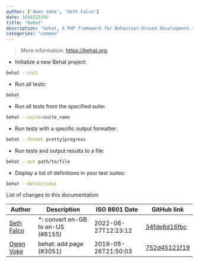```yaml
---
author: ['Owen Voke', 'Seth Falco']
date: 1656325392
title: "behat"
description: "behat, A PHP framework for Behaviour-Driven Development."
categories: "common"
---
```

> More information: <https://behat.org>.

- Initialize a new Behat project:

```bash
behat --init
```

- Run all tests:

```bash
behat
```

- Run all tests from the specified suite:

```bash
behat --suite=suite_name
```

- Run tests with a specific output formatter:

```bash
behat --format pretty|progress
```

- Run tests and output results to a file:

```bash
behat --out path/to/file
```

- Display a list of definitions in your test suites:

```bash
behat --definitions
```
List of changes to this documentation


Author | Description | ISO 8601 Date | GitHub link
------|-----|-----|-----
[Seth Falco](mailto:seth@falco.fun) | *: convert en-GB to en-US (#8155) | 2022-06-27T12:23:12 | [34fde6d16fbc](https://github.com/tldr-pages/tldr/commit/34fde6d16fbc0a3c45fff5903f0fc2597547b1bb)
[Owen Voke](mailto:owzie123@gmail.com) | behat: add page (#3051) | 2019-05-26T21:50:03 | [752d45121f19](https://github.com/tldr-pages/tldr/commit/752d45121f191e63b8c0716d2e8ab25fbd580c8a)

